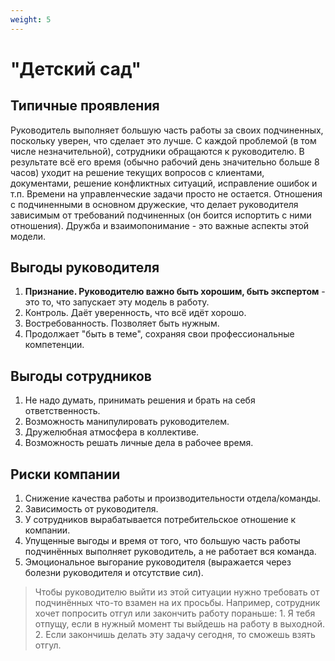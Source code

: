 ```yaml
---
weight: 5
---
```

# "Детский сад"

## Типичные проявления
Руководитель выполняет большую часть работы за своих подчиненных, поскольку уверен, что сделает это лучше. С каждой проблемой (в том числе незначительной), сотрудники обращаются к руководителю. В результате всё его время (обычно рабочий день значительно больше 8 часов) уходит на решение текущих вопросов с клиентами, документами, решение конфликтных ситуаций, исправление ошибок и т.п. Времени на управленческие задачи просто не остается. Отношения с подчиненными в основном дружеские, что делает руководителя зависимым от требований подчиненных (он боится испортить с ними отношения). Дружба и взаимопонимание - это важные аспекты этой модели.

## Выгоды руководителя
1. **Признание. Руководителю важно быть хорошим, быть экспертом** - это то, что запускает эту модель в работу.
2. Контроль. Даёт уверенность, что всё идёт хорошо.
3. Востребованность. Позволяет быть нужным.
4. Продолжает "быть в теме", сохраняя свои профессиональные компетенции.

## Выгоды сотрудников
1. Не надо думать, принимать решения и брать на себя ответственность.
2. Возможность манипулировать руководителем.
3. Дружелюбная атмосфера в коллективе.
4. Возможность решать личные дела в рабочее время.

## Риски компании
1. Снижение качества работы и производительности отдела/команды.
2. Зависимость от руководителя.
3. У сотрудников вырабатывается потребительское отношение к компании.
4. Упущенные выгоды и время от того, что большую часть работы подчинённых выполняет руководитель, а не работает вся команда.
5. Эмоциональное выгорание руководителя (выражается через болезни руководителя и отсутствие сил).

> Чтобы руководителю выйти из этой ситуации нужно требовать от подчинённых что-то взамен на их просьбы. Например, сотрудник хочет попросить отгул или закончить работу пораньше:
>     1. Я тебя отпущу, если в нужный момент ты выйдешь на работу в выходной.
>     2. Если закончишь делать эту задачу сегодня, то сможешь взять отгул.